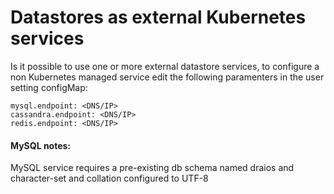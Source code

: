 # Datastores as external Kubernetes services

Is it possible to use one or more external datastore services, to configure a non Kubernetes managed service edit the following paramenters in the user setting configMap:

```
mysql.endpoint: <DNS/IP>
cassandra.endpoint: <DNS/IP>
redis.endpoint: <DNS/IP>
```
#### MySQL notes:
MySQL service requires a pre-existing db schema named draios and character-set and collation configured to UTF-8